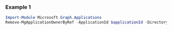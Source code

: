 ### Example 1
``` powershell
Import-Module Microsoft.Graph.Applications
Remove-MgApplicationOwnerByRef -ApplicationId $applicationId -DirectoryObjectId $directoryObjectId
```
